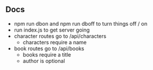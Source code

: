 
## Docs
  * npm run dbon and npm run dboff to turn things off / on
  * run index.js to get server going
  * character routes go to /api/characters 
    * characters require a name
  * book routes go to /api/books
    * books require a title
    * author is optional 
  
